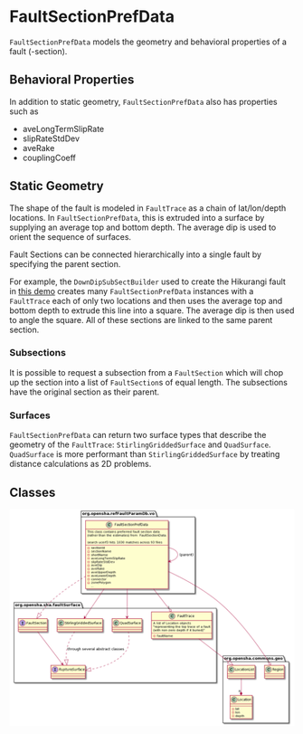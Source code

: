 # FaultSectionPrefData

`FaultSectionPrefData` models the geometry and behavioral properties of a fault (-section).

## Behavioral Properties

In addition to static geometry, `FaultSectionPrefData` also has properties such as

- aveLongTermSlipRate
- slipRateStdDev
- aveRake
- couplingCoeff

## Static Geometry

The shape of the fault is modeled in `FaultTrace` as a chain of lat/lon/depth locations. In `FaultSectionPrefData`, this is extruded into a surface by supplying an average top and bottom depth. The average dip is used to orient the sequence of surfaces.

Fault Sections can be connected hierarchically into a single fault by specifying the parent section.

For example, the `DownDipSubSectBuilder` used to create the Hikurangi fault in [this demo](slab_interface_views.md) creates many `FaultSectionPrefData` instances with a `FaultTrace` each of only two locations and then uses the average top and bottom depth to extrude this line into a square. The average dip is then used to angle the square. All of these sections are linked to the same parent section.

### Subsections

It is possible to request a subsection from a `FaultSection` which will chop up the section into a list of `FaultSection`s of equal length. The subsections have the original section as their parent.

### Surfaces

`FaultSectionPrefData` can return two surface types that describe the geometry of the `FaultTrace`: `StirlingGriddedSurface` and `QuadSurface`. `QuadSurface` is more performant than `StirlingGriddedSurface` by treating distance calculations as 2D problems. 

## Classes

![Class diagram](plantuml/img/faultsection.png)
